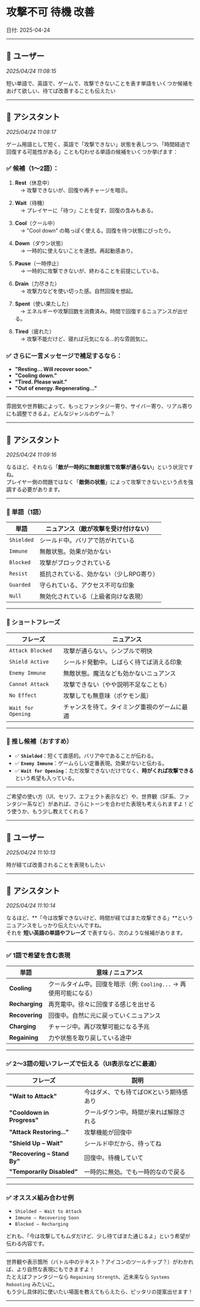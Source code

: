 # 攻撃不可 待機 改善

日付: 2025-04-24

---

## 👤 ユーザー
*2025/04/24 11:08:15*

短い単語で、英語で、ゲームで、攻撃できないことを表す単語をいくつか候補をあげて欲しい、待てば改善することも伝えたい

---

## 🤖 アシスタント
*2025/04/24 11:08:17*

ゲーム用語として短く、英語で「攻撃できない」状態を表しつつ、「時間経過で回復する可能性がある」ことも匂わせる単語の候補をいくつか挙げます：

### ✅ 候補（1〜2語）：
1. **Rest**（休息中）  
　→ 攻撃できないが、回復や再チャージを暗示。

2. **Wait**（待機）  
　→ プレイヤーに「待つ」ことを促す、回復の含みもある。

3. **Cool**（クール中）  
　→ "Cool down" の略っぽく使える。回復を待つ状態にぴったり。

4. **Down**（ダウン状態）  
　→ 一時的に使えないことを連想。再起動感あり。

5. **Pause**（一時停止）  
　→ 一時的に攻撃できないが、終わることを前提にしている。

6. **Drain**（力尽きた）  
　→ 攻撃力などを使い切った感。自然回復を想起。

7. **Spent**（使い果たした）  
　→ エネルギーや攻撃回数を消費済み。時間で回復するニュアンスが出せる。

8. **Tired**（疲れた）  
　→ 攻撃不能だけど、寝れば元気になる…的な雰囲気に。

### ✅ さらに一言メッセージで補足するなら：
- **"Resting... Will recover soon."**  
- **"Cooling down."**  
- **"Tired. Please wait."**  
- **"Out of energy. Regenerating..."**

---

雰囲気や世界観によって、もっとファンタジー寄り、サイバー寄り、リアル寄りにも調整できるよ。どんなジャンルのゲーム？

---

## 🤖 アシスタント
*2025/04/24 11:09:16*

なるほど、それなら「**敵が一時的に無敵状態で攻撃が通らない**」という状況ですね。  
プレイヤー側の問題ではなく「**敵側の状態**」によって攻撃できないという点を強調する必要があります。

---

### 🔹 単語（1語）

| 単語        | ニュアンス（敵が攻撃を受け付けない）              |
|-------------|--------------------------------------------------|
| `Shielded`  | シールド中。バリアで防がれている                    |
| `Immune`    | 無敵状態。効果が効かない                          |
| `Blocked`   | 攻撃がブロックされている                          |
| `Resist`    | 抵抗されている、効かない（少しRPG寄り）           |
| `Guarded`   | 守られている、アクセス不可な印象                  |
| `Null`      | 無効化されている（上級者向けな表現）              |

---

### 🔹 ショートフレーズ

| フレーズ            | ニュアンス                                                 |
|---------------------|------------------------------------------------------------|
| `Attack Blocked`    | 攻撃が通らない。シンプルで明快                             |
| `Shield Active`     | シールド発動中。しばらく待てば消える印象                 |
| `Enemy Immune`      | 無敵状態。魔法なども効かないニュアンス                    |
| `Cannot Attack`     | 攻撃できない（やや説明不足なことも）                      |
| `No Effect`         | 攻撃しても無意味（ポケモン風）                             |
| `Wait for Opening`  | チャンスを待て。タイミング重視のゲームに最適              |

---

### 🔹 推し候補（おすすめ）

- ✅ **`Shielded`**：短くて直感的。バリア中であることが伝わる。
- ✅ **`Enemy Immune`**：ゲームらしい定番表現。効果がないと伝わる。
- ✅ **`Wait for Opening`**：ただ攻撃できないだけでなく、**時がくれば攻撃できる**という希望も入っている。

---

ご希望の使い方（UI、セリフ、エフェクト表示など）や、世界観（SF系、ファンタジー系など）があれば、さらにトーンを合わせた表現も考えられますよ！どう使うか、もう少し教えてくれる？

---

## 👤 ユーザー
*2025/04/24 11:10:13*

時が経てば改善されることを表現もしたい

---

## 🤖 アシスタント
*2025/04/24 11:10:14*

なるほど、**「今は攻撃できないけど、時間が経てばまた攻撃できる」**というニュアンスをしっかり伝えたいんですね。  
それを **短い英語の単語やフレーズ** で表すなら、次のような候補があります。

---

### ✅ 1語で希望を含む表現

| 単語         | 意味 / ニュアンス                                                 |
|--------------|------------------------------------------------------------------|
| **Cooling**  | クールタイム中。回復を暗示（例: `Cooling...` → 再使用可能になる） |
| **Recharging** | 再充電中。徐々に回復する感じを出せる                              |
| **Recovering** | 回復中。自然に元に戻っていくニュアンス                           |
| **Charging**  | チャージ中。再び攻撃可能になる予兆                                |
| **Regaining** | 力や状態を取り戻している途中                                      |

---

### ✅ 2〜3語の短いフレーズで伝える（UI表示などに最適）

| フレーズ                    | 説明                                                        |
|-----------------------------|-------------------------------------------------------------|
| **"Wait to Attack"**         | 今はダメ、でも待てばOKという期待感あり                     |
| **"Cooldown in Progress"**   | クールダウン中。時間が来れば解除される                     |
| **"Attack Restoring..."**    | 攻撃機能が回復中                                            |
| **"Shield Up – Wait"**       | シールド中だから、待ってね                                  |
| **"Recovering – Stand By"**  | 回復中。待機していて                                       |
| **"Temporarily Disabled"**   | 一時的に無効。でも一時的なので戻る                         |

---

### ✅ オススメ組み合わせ例

- `Shielded – Wait to Attack`
- `Immune – Recovering Soon`
- `Blocked – Recharging`

どれも、「今は攻撃してもムダだけど、少し待てばまた通じるよ」という希望が伝わる内容です。

---

世界観や表示箇所（バトル中のテキスト？アイコンのツールチップ？）がわかれば、より自然な表現にもできますよ！  
たとえばファンタジーなら `Regaining Strength`、近未来なら `Systems Rebooting` みたいに。  
もう少し具体的に使いたい場面を教えてもらえたら、ピッタリの提案出せます！

---
